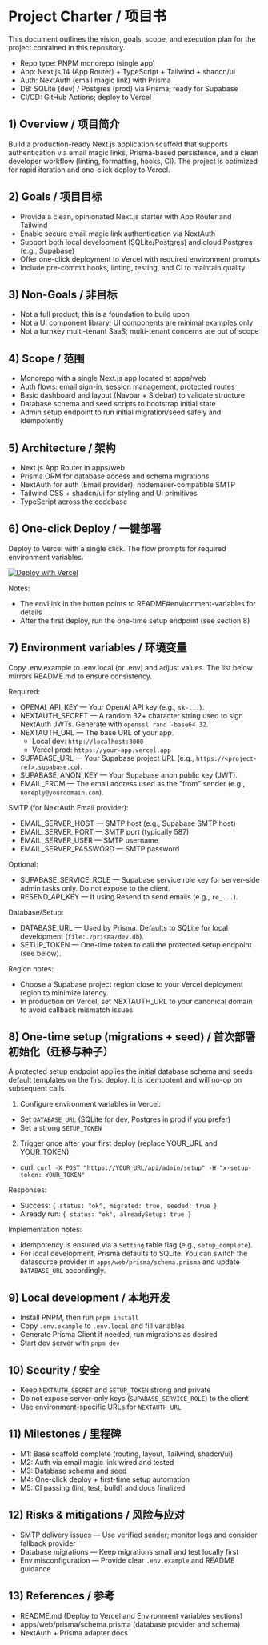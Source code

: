 # Project Charter / 项目书

This document outlines the vision, goals, scope, and execution plan for the project contained in this repository.

- Repo type: PNPM monorepo (single app)
- App: Next.js 14 (App Router) + TypeScript + Tailwind + shadcn/ui
- Auth: NextAuth (email magic link) with Prisma
- DB: SQLite (dev) / Postgres (prod) via Prisma; ready for Supabase
- CI/CD: GitHub Actions; deploy to Vercel


## 1) Overview / 项目简介

Build a production-ready Next.js application scaffold that supports authentication via email magic links, Prisma-based persistence, and a clean developer workflow (linting, formatting, hooks, CI). The project is optimized for rapid iteration and one-click deploy to Vercel.


## 2) Goals / 项目目标

- Provide a clean, opinionated Next.js starter with App Router and Tailwind
- Enable secure email magic link authentication via NextAuth
- Support both local development (SQLite/Postgres) and cloud Postgres (e.g., Supabase)
- Offer one-click deployment to Vercel with required environment prompts
- Include pre-commit hooks, linting, testing, and CI to maintain quality


## 3) Non-Goals / 非目标

- Not a full product; this is a foundation to build upon
- Not a UI component library; UI components are minimal examples only
- Not a turnkey multi-tenant SaaS; multi-tenant concerns are out of scope


## 4) Scope / 范围

- Monorepo with a single Next.js app located at apps/web
- Auth flows: email sign-in, session management, protected routes
- Basic dashboard and layout (Navbar + Sidebar) to validate structure
- Database schema and seed scripts to bootstrap initial state
- Admin setup endpoint to run initial migration/seed safely and idempotently


## 5) Architecture / 架构

- Next.js App Router in apps/web
- Prisma ORM for database access and schema migrations
- NextAuth for auth (Email provider), nodemailer-compatible SMTP
- Tailwind CSS + shadcn/ui for styling and UI primitives
- TypeScript across the codebase


## 6) One-click Deploy / 一键部署

Deploy to Vercel with a single click. The flow prompts for required environment variables.

[![Deploy with Vercel](https://vercel.com/button)](https://vercel.com/new/clone?repository-url=https://github.com/shuaking/ai-planner&root-directory=apps/web&env=OPENAI_API_KEY,NEXTAUTH_SECRET,NEXTAUTH_URL,SUPABASE_URL,SUPABASE_ANON_KEY,EMAIL_FROM&envDescription=Required%20environment%20variables%20for%20OpenAI%2C%20NextAuth%2C%20Supabase%2C%20and%20email%20sending.%20See%20README%20for%20details.&envLink=https://github.com/shuaking/ai-planner#environment-variables)

Notes:
- The envLink in the button points to README#environment-variables for details
- After the first deploy, run the one-time setup endpoint (see section 8)


## 7) Environment variables / 环境变量

Copy .env.example to .env.local (or .env) and adjust values. The list below mirrors README.md to ensure consistency.

Required:
- OPENAI_API_KEY — Your OpenAI API key (e.g., `sk-...`).
- NEXTAUTH_SECRET — A random 32+ character string used to sign NextAuth JWTs. Generate with `openssl rand -base64 32`.
- NEXTAUTH_URL — The base URL of your app.
  - Local dev: `http://localhost:3000`
  - Vercel prod: `https://your-app.vercel.app`
- SUPABASE_URL — Your Supabase project URL (e.g., `https://<project-ref>.supabase.co`).
- SUPABASE_ANON_KEY — Your Supabase anon public key (JWT).
- EMAIL_FROM — The email address used as the "from" sender (e.g., `noreply@yourdomain.com`).

SMTP (for NextAuth Email provider):
- EMAIL_SERVER_HOST — SMTP host (e.g., Supabase SMTP host)
- EMAIL_SERVER_PORT — SMTP port (typically 587)
- EMAIL_SERVER_USER — SMTP username
- EMAIL_SERVER_PASSWORD — SMTP password

Optional:
- SUPABASE_SERVICE_ROLE — Supabase service role key for server-side admin tasks only. Do not expose to the client.
- RESEND_API_KEY — If using Resend to send emails (e.g., `re_...`).

Database/Setup:
- DATABASE_URL — Used by Prisma. Defaults to SQLite for local development (`file:./prisma/dev.db`).
- SETUP_TOKEN — One-time token to call the protected setup endpoint (see below).

Region notes:
- Choose a Supabase project region close to your Vercel deployment region to minimize latency.
- In production on Vercel, set NEXTAUTH_URL to your canonical domain to avoid callback mismatch issues.


## 8) One-time setup (migrations + seed) / 首次部署初始化（迁移与种子）

A protected setup endpoint applies the initial database schema and seeds default templates on the first deploy. It is idempotent and will no-op on subsequent calls.

1) Configure environment variables in Vercel:
- Set `DATABASE_URL` (SQLite for dev, Postgres in prod if you prefer)
- Set a strong `SETUP_TOKEN`

2) Trigger once after your first deploy (replace YOUR_URL and YOUR_TOKEN):
- curl: `curl -X POST "https://YOUR_URL/api/admin/setup" -H "x-setup-token: YOUR_TOKEN"`

Responses:
- Success: `{ status: "ok", migrated: true, seeded: true }`
- Already run: `{ status: "ok", alreadySetup: true }`

Implementation notes:
- Idempotency is ensured via a `Setting` table flag (e.g., `setup_complete`).
- For local development, Prisma defaults to SQLite. You can switch the datasource provider in `apps/web/prisma/schema.prisma` and update `DATABASE_URL` accordingly.


## 9) Local development / 本地开发

- Install PNPM, then run `pnpm install`
- Copy `.env.example` to `.env.local` and fill variables
- Generate Prisma Client if needed, run migrations as desired
- Start dev server with `pnpm dev`


## 10) Security / 安全

- Keep `NEXTAUTH_SECRET` and `SETUP_TOKEN` strong and private
- Do not expose server-only keys (`SUPABASE_SERVICE_ROLE`) to the client
- Use environment-specific URLs for `NEXTAUTH_URL`


## 11) Milestones / 里程碑

- M1: Base scaffold complete (routing, layout, Tailwind, shadcn/ui)
- M2: Auth via email magic link wired and tested
- M3: Database schema and seed
- M4: One-click deploy + first-time setup automation
- M5: CI passing (lint, test, build) and docs finalized


## 12) Risks & mitigations / 风险与应对

- SMTP delivery issues — Use verified sender; monitor logs and consider fallback provider
- Database migrations — Keep migrations small and test locally first
- Env misconfiguration — Provide clear `.env.example` and README guidance


## 13) References / 参考

- README.md (Deploy to Vercel and Environment variables sections)
- apps/web/prisma/schema.prisma (database provider and schema)
- NextAuth + Prisma adapter docs
